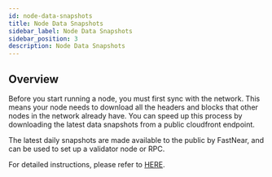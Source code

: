 ```yaml
---
id: node-data-snapshots
title: Node Data Snapshots
sidebar_label: Node Data Snapshots
sidebar_position: 3
description: Node Data Snapshots
---
```


## Overview

Before you start running a node, you must first sync with the network. This means your node needs to download all the headers and blocks that other nodes in the network already have. You can speed up this process by downloading the latest data snapshots from a public cloudfront endpoint.

The latest daily snapshots are made available to the public by FastNear, and can be used to set up a validator node or RPC. 

For detailed instructions, please refer to [HERE](https://docs.fastnear.com/docs/snapshots).

